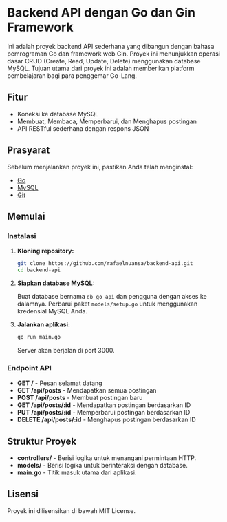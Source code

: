 # Backend API dengan Go dan Gin Framework

Ini adalah proyek backend API sederhana yang dibangun dengan bahasa pemrograman Go dan framework web Gin. Proyek ini menunjukkan operasi dasar CRUD (Create, Read, Update, Delete) menggunakan database MySQL. Tujuan utama dari proyek ini adalah memberikan platform pembelajaran bagi para penggemar Go-Lang.

## Fitur

- Koneksi ke database MySQL
- Membuat, Membaca, Memperbarui, dan Menghapus postingan
- API RESTful sederhana dengan respons JSON

## Prasyarat

Sebelum menjalankan proyek ini, pastikan Anda telah menginstal:

- [Go](https://golang.org/dl/)
- [MySQL](https://www.mysql.com/downloads/)
- [Git](https://git-scm.com/)

## Memulai

### Instalasi

1. **Kloning repository:**

    ```bash
    git clone https://github.com/rafaelnuansa/backend-api.git
    cd backend-api
    ```

2. **Siapkan database MySQL:**

    Buat database bernama `db_go_api` dan pengguna dengan akses ke dalamnya. Perbarui paket `models/setup.go` untuk menggunakan kredensial MySQL Anda.

3. **Jalankan aplikasi:**

    ```bash
    go run main.go
    ```

    Server akan berjalan di port 3000.

### Endpoint API

- **GET /** - Pesan selamat datang
- **GET /api/posts** - Mendapatkan semua postingan
- **POST /api/posts** - Membuat postingan baru
- **GET /api/posts/:id** - Mendapatkan postingan berdasarkan ID
- **PUT /api/posts/:id** - Memperbarui postingan berdasarkan ID
- **DELETE /api/posts/:id** - Menghapus postingan berdasarkan ID

## Struktur Proyek

- **controllers/** - Berisi logika untuk menangani permintaan HTTP.
- **models/** - Berisi logika untuk berinteraksi dengan database.
- **main.go** - Titik masuk utama dari aplikasi.

## Lisensi

Proyek ini dilisensikan di bawah MIT License.
